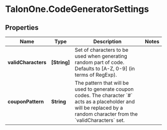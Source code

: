 # TalonOne.CodeGeneratorSettings

## Properties
Name | Type | Description | Notes
------------ | ------------- | ------------- | -------------
**validCharacters** | **[String]** | Set of characters to be used when generating random part of code. Defaults to [A-Z, 0-9] (in terms of RegExp). | 
**couponPattern** | **String** | The pattern that will be used to generate coupon codes. The character &#x60;#&#x60; acts as a placeholder and will be replaced by a random character from the &#x60;validCharacters&#x60; set.  | 


